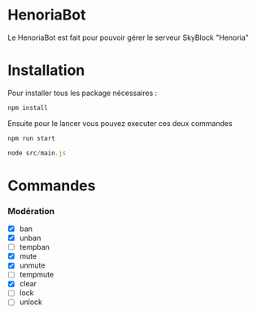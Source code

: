 # HenoriaBot

Le HenoriaBot est fait pour pouvoir gérer le serveur SkyBlock "Henoria"

# Installation

Pour installer tous les package nécessaires :

```js
npm install
```

Ensuite pour le lancer vous pouvez executer ces deux commandes

```js
npm run start
```
```js
node src/main.js
```

# Commandes
### Modération 
- [x] ban
- [x] unban
- [ ] tempban
- [x] mute
- [x] unmute
- [ ] tempmute
- [x] clear
- [ ] lock
- [ ] unlock